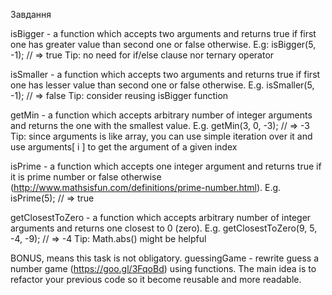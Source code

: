 Завдання

isBigger - a function which accepts two arguments and returns true if first one has greater value than second one or false otherwise. 
E.g: isBigger(5, -1); // => true
Tip: no need for if/else clause nor ternary operator


isSmaller - a function which accepts two arguments and returns true if first one has lesser value than second one or false otherwise.
E.g. isSmaller(5, -1); // => false
Tip: consider reusing isBigger function
    
getMin - a function which accepts arbitrary number of integer arguments and returns the one with the smallest value.
E.g. getMin(3, 0, -3); // => -3
Tip: since arguments is like array, you can use simple iteration over it
and use arguments[ i ] to get the argument of a given index

isPrime - a function which accepts one integer argument and returns true if it is prime number or false otherwise (http://www.mathsisfun.com/definitions/prime-number.html).
E.g. isPrime(5); // => true

getClosestToZero - a function which accepts arbitrary number of integer arguments and returns one closest to 0 (zero).
E.g. getClosestToZero(9, 5, -4, -9); // => -4
    Tip: Math.abs() might be helpful


BONUS, means this task is not obligatory.
guessingGame - rewrite guess a number game (https://goo.gl/3FqoBd) using functions.
The main idea is to refactor your previous code so it become reusable and more readable.